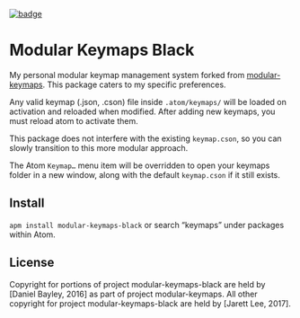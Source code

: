 [![badge][chat]][#slack]

Modular Keymaps Black
===============
My personal modular keymap management system forked from [modular-keymaps](https://atom.io/packages/modular-keymaps). This package caters to my specific preferences.

Any valid keymap (.json, .cson) file inside `.atom/keymaps/` will be loaded on activation and reloaded when modified. After adding new keymaps, you must reload atom to activate them.

This package does not interfere with the existing `keymap.cson`, so you can slowly transition to this more modular approach.

The Atom `Keymap…` menu item will be overridden to open your keymaps folder in a new window, along with the default `keymap.cson` if it still exists.

Install
-------
`apm install modular-keymaps-black` or search “keymaps” under packages within Atom.

License
-------
Copyright for portions of project modular-keymaps-black are held by [Daniel Bayley, 2016] as part of project modular-keymaps. All other copyright for project modular-keymaps-black are held by [Jarett Lee, 2017].

[MIT]:              LICENSE.md
[Jarett Lee]:       https://github.com/jarett-lee
[atom]:             https://atom.io
[apm]:              https://img.shields.io/apm/v/modular-keymaps-black.svg?style=flat-square
[package]:          https://atom.io/packages/modular-keymaps-black
[chat]:             https://img.shields.io/badge/chat-atom.io%20slack-ff69b4.svg?style=flat-square
[#slack]:           https://atom-slack.herokuapp.com

[fork from]:        https://atom.io/packages/modular-keymaps
